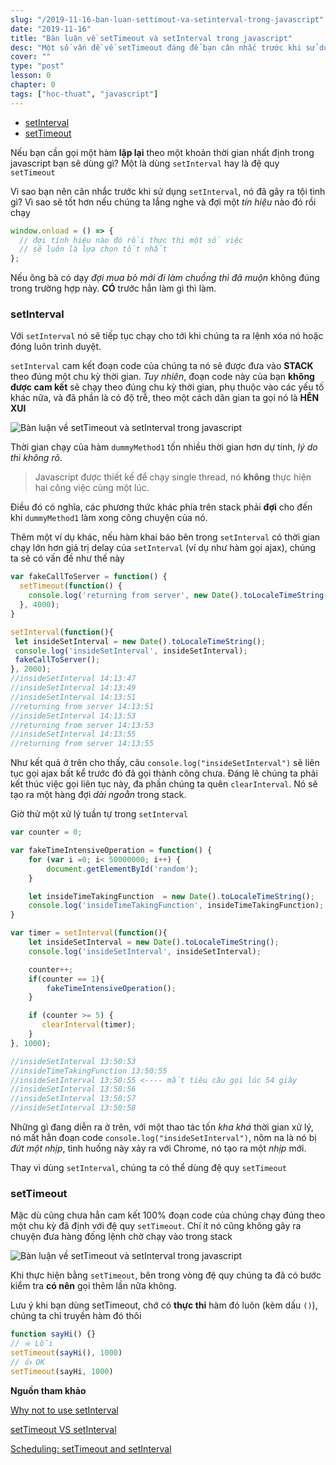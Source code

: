 ```yaml
---
slug: "/2019-11-16-ban-luan-settimout-va-setinterval-trong-javascript"
date: "2019-11-16"
title: "Bàn luận về setTimeout và setInterval trong javascript"
desc: "Một số vấn đề về setTimeout đáng để bạn cân nhắc trước khi sử dụng"
cover: ""
type: "post"
lesson: 0
chapter: 0
tags: ["hoc-thuat", "javascript"]
---
```


<!-- TOC -->

- [setInterval](#setinterval)
- [setTimeout](#settimeout)

<!-- /TOC -->

Nếu bạn cần gọi một hàm **lặp lại** theo một khoản thời gian nhất định trong javascript bạn sẽ dùng gì? Một là dùng `setInterval`  hay là đệ quy `setTimeout`

Vì sao bạn nên cân nhắc trước khi sử dụng `setInterval`, nó đã gây ra tội tình gì? Vì sao sẽ tốt hơn nếu chúng ta lắng nghe và đợi một *tín hiệu* nào đó rồi chạy

```js
window.onload = () => {
  // đợi tính hiệu nào đó rồi thực thi một số việc
  // sẽ luôn là lựa chọn tốt nhất
};
```

Nếu ông bà có dạy *đợi mua bò mới đi làm chuồng thì đã muộn* không đúng trong trường hợp này. **CÓ** trước hẳn làm gì thì làm.

### setInterval

Với `setInterval` nó sẽ tiếp tục chạy cho tới khi chúng ta ra lệnh xóa nó hoặc đóng luôn trình duyệt.

`setInterval` cam kết đoạn code của chúng ta nó sẽ được đưa vào **STACK** theo đúng một chu kỳ thời gian. *Tuy nhiên*, đoạn code này của bạn **không được cam kết** sẽ chạy theo đúng chu kỳ thời gian, phụ thuộc vào các yếu tố khác nữa, và đã phần là có độ trễ, theo một cách dân gian ta gọi nó là **HÊN XUI**

![Bàn luận về setTimeout và setInterval trong javascript](https://miro.medium.com/max/1837/1*A138JkWveIfKajztvhu60g.png)

Thời gian chạy của hàm `dummyMethod1` tốn nhiều thời gian hơn dự tính, *lý do thì không rõ*.

> Javascript được thiết kế để chạy single thread, nó **không** thực hiện hai công việc cùng một lúc.

Điều đó có nghĩa, các phương thức khác phía trên stack phải **đợi** cho đến khi `dummyMethod1` làm xong công chuyện của nó.

Thêm một ví dụ khác, nếu hàm khai báo bên trong `setInterval` có thời gian chạy lớn hơn giá trị delay của `setInterval` (ví dụ như hàm gọi ajax), chúng ta sẽ có vấn đề như thế này

```js
var fakeCallToServer = function() {
  setTimeout(function() {
    console.log('returning from server', new Date().toLocaleTimeString());
  }, 4000);
}

setInterval(function(){
 let insideSetInterval = new Date().toLocaleTimeString();
 console.log('insideSetInterval', insideSetInterval);
 fakeCallToServer();
}, 2000);
//insideSetInterval 14:13:47
//insideSetInterval 14:13:49
//insideSetInterval 14:13:51
//returning from server 14:13:51
//insideSetInterval 14:13:53
//returning from server 14:13:53
//insideSetInterval 14:13:55
//returning from server 14:13:55
```

Như kết quả ở trên cho thấy, câu `console.log("insideSetInterval")` sẽ liên tục gọi ajax bất kể trước đó đã gọi thành công chưa. Đáng lẽ chúng ta phải kết thúc việc gọi liên tục này, đa phần chúng ta quên `clearInterval`. Nó sẽ tạo ra một hàng đợi *dài ngoằn* trong stack.

Giờ thử một xử lý tuần tự trong `setInterval`

```js
var counter = 0;

var fakeTimeIntensiveOperation = function() {
    for (var i =0; i< 50000000; i++) {
        document.getElementById('random');
    }

    let insideTimeTakingFunction  = new Date().toLocaleTimeString();
    console.log('insideTimeTakingFunction', insideTimeTakingFunction);
}

var timer = setInterval(function(){
    let insideSetInterval = new Date().toLocaleTimeString();
    console.log('insideSetInterval', insideSetInterval);

    counter++;
    if(counter == 1){
        fakeTimeIntensiveOperation();
    }

    if (counter >= 5) {
       clearInterval(timer);
    }
}, 1000);

//insideSetInterval 13:50:53
//insideTimeTakingFunction 13:50:55
//insideSetInterval 13:50:55 <---- mất tiêu câu gọi lúc 54 giây
//insideSetInterval 13:50:56
//insideSetInterval 13:50:57
//insideSetInterval 13:50:58
```

Những gì đang diễn ra ở trên, với một thao tác tốn *kha khá* thời gian xử lý, nó mất hẳn đoạn code `console.log("insideSetInterval")`, nôm na là nó bị *đứt một nhịp*, tình huống này xảy ra với Chrome, nó tạo ra một *nhịp* mới.

Thay vì dùng `setInterval`, chúng ta có thể dùng đệ quy `setTimeout`

### setTimeout

Mặc dù cũng chưa hẳn cam kết 100% đoạn code của chúng chạy đúng theo một chu kỳ đã định với đệ quy `setTimeout`. Chí ít nó cũng không gây ra chuyện đưa hàng đống lệnh chờ chạy vào trong stack

![Bàn luận về setTimeout và setInterval trong javascript](https://miro.medium.com/max/1920/1*A9gNYo3pOtnzuXi30NHjfA.png)

Khi thực hiện bằng `setTimeout`, bên trong vòng đệ quy chúng ta đã có bước kiểm tra **có nên** gọi thêm lần nữa không.

Lưu ý khi bạn dùng setTimeout, chớ có **thực thi** hàm đó luôn (kèm dấu `()`), chúng ta chỉ truyền hàm đó thôi

```js
function sayHi() {}
// ☠ Lỗi
setTimeout(sayHi(), 1000)
// 👍 OK
setTimeout(sayHi, 1000)
```


**Nguồn tham khảo**


[Why not to use setInterval](https://dev.to/akanksha_9560/why-not-to-use-setinterval--2na9)

[setTimeout VS setInterval](https://develoger.com/settimeout-vs-setinterval-cff85142555b)

[Scheduling: setTimeout and setInterval](https://javascript.info/settimeout-setinterval)
